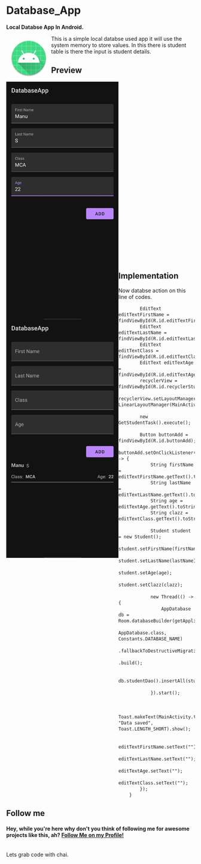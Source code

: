 # Database_App
**Local Databse App In Android.**



<img src="app/src/main/res/mipmap-xhdpi/ic_launcher_round.png" align="left"
width="100"
    hspace="10" vspace="10">

This is a simple local databse used app it will use the system memory to store values. In this there is student table is there the input is student details. 
<br>

## Preview
<img src="/Screenshot/2.jpg" width="300"  align="left">
<img src="/Screenshot/1.jpg" width="300" align="left">
<br><br><br><br><br><br><br><br><br><br><br><br><br><br><br><br><br><br><br><br><br><br><br><br><br><br><br><br>

## Implementation
Now databse action on this line of codes.

```private void initLayout() {
        EditText editTextFirstName = findViewById(R.id.editTextFirstName);
        EditText editTextLastName = findViewById(R.id.editTextLastName);
        EditText editTextClass = findViewById(R.id.editTextClass);
        EditText editTextAge = findViewById(R.id.editTextAge);
        recyclerView = findViewById(R.id.recyclerStudents);
        recyclerView.setLayoutManager(new LinearLayoutManager(MainActivity.this));

        new GetStudentTask().execute();

        Button buttonAdd = findViewById(R.id.buttonAdd);
        buttonAdd.setOnClickListener(v -> {
            String firstName = editTextFirstName.getText().toString();
            String lastName = editTextLastName.getText().toString();
            String age = editTextAge.getText().toString();
            String clazz = editTextClass.getText().toString();

            Student student = new Student();
            student.setFirstName(firstName);
            student.setLastName(lastName);
            student.setAge(age);
            student.setClazz(clazz);

            new Thread(() -> {
                AppDatabase db = Room.databaseBuilder(getApplicationContext(),
                        AppDatabase.class, Constants.DATABASE_NAME)
                        .fallbackToDestructiveMigration()
                        .build();

                db.studentDao().insertAll(student);

            }).start();


            Toast.makeText(MainActivity.this, "Data saved", Toast.LENGTH_SHORT).show();

            editTextFirstName.setText("");
            editTextLastName.setText("");
            editTextAge.setText("");
            editTextClass.setText("");
        });
    }
```


## Follow me
<h4>Hey, while you're here why don't you think of following me for awesome projects like this, ah? <a href="https://github.com/ankit-p-chandran">Follow Me on my Profile!</a></h4>

<br>
Lets grab code with chai.

